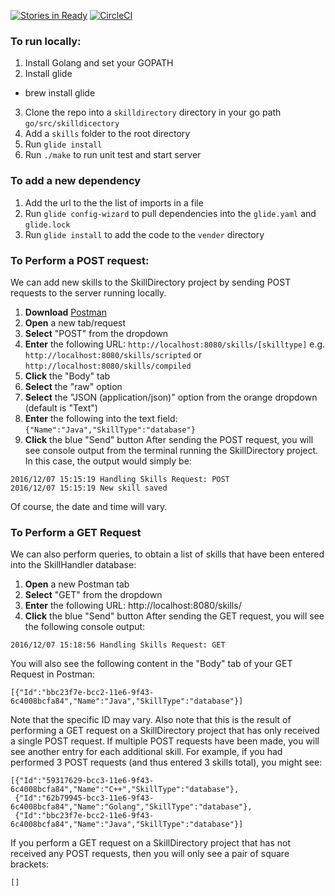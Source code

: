 [![Stories in Ready](https://badge.waffle.io/maryvilledev/skilldirectory.png?label=ready&title=Ready)](http://waffle.io/maryvilledev/skilldirectory)
[![CircleCI](https://circleci.com/gh/maryvilledev/skilldirectory.svg?style=svg)](https://circleci.com/gh/maryvilledev/skilldirectory)


### To run locally:

1. Install Golang and set your GOPATH
2. Install glide
  - brew install glide
3. Clone the repo into a `skilldirectory` directory in your go path `go/src/skilldicectory`
4. Add a `skills` folder to the root directory
5. Run `glide install`
6. Run `./make` to run unit test and start server


### To add a new dependency

1. Add the url to the the list of imports in a file
2. Run `glide config-wizard` to pull dependencies into the `glide.yaml` and `glide.lock`
3. Run `glide install` to add the code to the `vender` directory

### To Perform a POST request:
We can add new skills to the SkillDirectory project by sending POST requests to the server running locally.
  1. **Download** [Postman](https://www.getpostman.com/)
  2. **Open** a new tab/request
  3. **Select** "POST" from the dropdown
  4. **Enter** the following URL: `http://localhost:8080/skills/[skilltype]`
    e.g. `http://localhost:8080/skills/scripted` or `http://localhost:8080/skills/compiled`
  5. **Click** the "Body" tab
  6. **Select** the "raw" option
  7. **Select** the "JSON (application/json)" option from the orange dropdown (default is "Text")
  8. **Enter** the following into the text field: `{"Name":"Java","SkillType":"database"}`
  9. **Click** the blue "Send" button
After sending the POST request, you will see console output from the terminal running the SkillDirectory project. In this case, the output would simply be:
```
2016/12/07 15:15:19 Handling Skills Request: POST
2016/12/07 15:15:19 New skill saved
```
Of course, the date and time will vary.

### To Perform a GET Request
We can also perform queries, to obtain a list of skills that have been entered into the SkillHandler database:
  1. **Open** a new Postman tab
  3. **Select** "GET" from the dropdown
  4. **Enter** the following URL: http://localhost:8080/skills/
  9. **Click** the blue "Send" button
After sending the GET request, you will see the following console output:
```
2016/12/07 15:18:56 Handling Skills Request: GET
```
You will also see the following content in the "Body" tab of your GET Request in Postman:
```
[{"Id":"bbc23f7e-bcc2-11e6-9f43-6c4008bcfa84","Name":"Java","SkillType":"database"}]
```
Note that the specific ID may vary. Also note that this is the result of performing a GET request on a SkillDirectory project that has only received a single
POST request. If multiple POST requests have been made, you will see another entry for each additional skill. For example, if you had performed 3 POST requests (and thus
entered 3 skills total), you might see:
```
[{"Id":"59317629-bcc3-11e6-9f43-6c4008bcfa84","Name":"C++","SkillType":"database"},
 {"Id":"62b79945-bcc3-11e6-9f43-6c4008bcfa84","Name":"Golang","SkillType":"database"},
 {"Id":"bbc23f7e-bcc2-11e6-9f43-6c4008bcfa84","Name":"Java","SkillType":"database"}]
```
If you perform a GET request on a SkillDirectory project that has not received any POST requests, then you will only see a pair of square brackets:
```
[]
```
